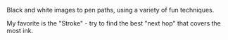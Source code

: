 Black and white images to pen paths, using a variety of fun techniques.

My favorite is the "Stroke" - try to find the best "next hop" that covers the most ink.
